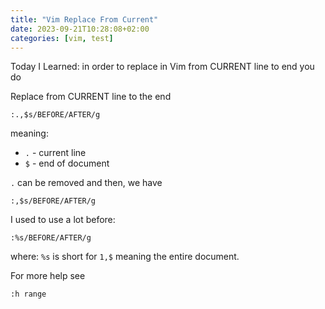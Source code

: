```yaml
---
title: "Vim Replace From Current"
date: 2023-09-21T10:28:08+02:00
categories: [vim, test]
---
```


Today I Learned: in order to replace in Vim from CURRENT line to end you do

Replace from CURRENT line to the end
```
:.,$s/BEFORE/AFTER/g
```
meaning:
- `.` - current line
- `$` - end of document

`.` can be removed and then, we have
```
:,$s/BEFORE/AFTER/g
```

I used to use a lot before:
```
:%s/BEFORE/AFTER/g
```

where: `%s` is short for `1,$` meaning the entire document.

For more help see
```
:h range
```
